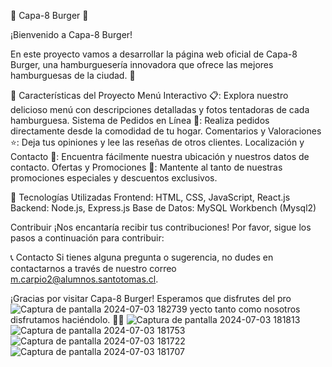 🍔 Capa-8 Burger 🍔


¡Bienvenido a Capa-8 Burger!

En este proyecto vamos a desarrollar la página web oficial de Capa-8 Burger, una hamburguesería innovadora que ofrece las mejores hamburguesas de la ciudad. 🚀

🌟 Características del Proyecto
Menú Interactivo 📋: Explora nuestro delicioso menú con descripciones detalladas y fotos tentadoras de cada hamburguesa.
Sistema de Pedidos en Línea 🛒: Realiza pedidos directamente desde la comodidad de tu hogar.
Comentarios y Valoraciones ⭐: Deja tus opiniones y lee las reseñas de otros clientes.
Localización y Contacto 📍: Encuentra fácilmente nuestra ubicación y nuestros datos de contacto.
Ofertas y Promociones 🎉: Mantente al tanto de nuestras promociones especiales y descuentos exclusivos.

🚀 Tecnologías Utilizadas
Frontend: HTML, CSS, JavaScript, React.js
Backend: Node.js, Express.js
Base de Datos: MySQL Workbench (Mysql2)

Contribuir
¡Nos encantaría recibir tus contribuciones! Por favor, sigue los pasos a continuación para contribuir:

📞 Contacto
Si tienes alguna pregunta o sugerencia, no dudes en contactarnos a través de nuestro correo m.carpio2@alumnos.santotomas.cl.

¡Gracias por visitar Capa-8 Burger! Esperamos que disfrutes del pro![Captura de pantalla 2024-07-03 182739](https://github.com/medardoc/Capa8Burger/assets/166721587/92d6ed6b-75e5-4f82-85e9-9a9cde95ff18)
yecto tanto como nosotros disfrutamos haciéndolo. 🍔✨
![Captura de pantalla 2024-07-03 181813](https://github.com/medardoc/Capa8Burger/assets/166721587/7ac6b690-c335-4cd1-b2a3-504797443ca5)
![Captura de pantalla 2024-07-03 181753](https://github.com/medardoc/Capa8Burger/assets/166721587/a0f838ad-1cd9-483c-a304-fb200b6a450e)
![Captura de pantalla 2024-07-03 181722](https://github.com/medardoc/Capa8Burger/assets/166721587/125e3161-9973-4b0a-ae01-b5601badba6f)
![Captura de pantalla 2024-07-03 181707](https://github.com/medardoc/Capa8Burger/assets/166721587/d27e7866-86b1-4276-9fd5-6deb208785b0)

